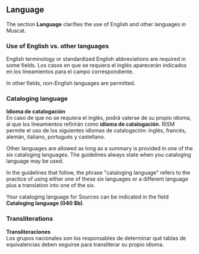 ## Language

The section **Language** clarifies the use of English and other languages in Muscat.

### Use of English vs. other languages

English terminology or standardized English abbreviations are required in some fields. Los casos en que se requiera el inglés aparecerán indicados en los lineamientos para el campo correspondiente.

In other fields, non-English languages are permitted.

### Cataloging language

**Idioma de catalogación**  
En caso de que no se requiera el inglés, podrá valerse de su propio idioma, al que los lineamientos refirirán como **idioma de catalogación**. RISM permite el uso de los siguientes idiomas de catalogación: inglés, francés, alemán, italiano, portugués y castellano.

 Other languages are allowed as long as a summary is provided in one of the six cataloging languages. The guidelines always state when you cataloging language may be used.

In the guidelines that follow, the phrase "cataloging language" refers to the practice of using either one of these six languages or a different language plus a translation into one of the six.

Your cataloging language for Sources can be indicated in the field **Cataloging language (040 $b)**.

### Transliterations

**Transliteraciones**  
Los grupos nacionales son los responsables de determinar qué tablas de equivalencias deben seguirse para transliterar su propio idioma.
